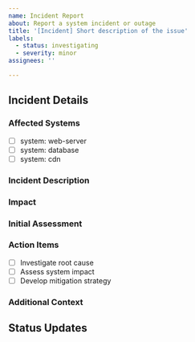 ```yaml
---
name: Incident Report
about: Report a system incident or outage
title: '[Incident] Short description of the issue'
labels: 
  - status: investigating
  - severity: minor
assignees: ''

---
```


## Incident Details

### Affected Systems
<!-- List the systems impacted by this incident (use system: labels) -->
- [ ] system: web-server
- [ ] system: database
- [ ] system: cdn

### Incident Description
<!-- Provide a clear and concise description of the incident -->

### Impact
<!-- Describe the specific impact on users or services -->

### Initial Assessment
<!-- What is known about the incident so far? -->

### Action Items
<!-- List initial steps being taken to investigate and resolve the incident -->
- [ ] Investigate root cause
- [ ] Assess system impact
- [ ] Develop mitigation strategy

### Additional Context
<!-- Any additional information that might be helpful -->

## Status Updates
<!-- Updates will be added as comments to this issue -->
